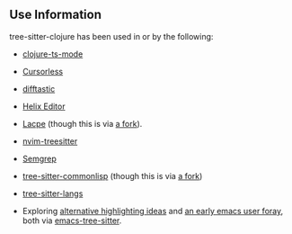 ## Use Information

tree-sitter-clojure has been used in or by the following:

* [clojure-ts-mode](https://github.com/clojure-emacs/clojure-ts-mode)

* [Cursorless](https://github.com/cursorless-dev/cursorless)

* [difftastic](https://github.com/Wilfred/difftastic)

* [Helix Editor](https://github.com/helix-editor/helix)

* [Lacpe](https://github.com/lapce/lapce) (though this is via [a
  fork](https://github.com/abreumatheus/tree-sitter-clojure)).

* [nvim-treesitter](https://github.com/nvim-treesitter/nvim-treesitter)

* [Semgrep](https://github.com/returntocorp/semgrep)

* [tree-sitter-commonlisp](https://github.com/theHamsta/tree-sitter-commonlisp)
  (though this is via [a
  fork](https://github.com/theHamsta/tree-sitter-clojure-1/))

* [tree-sitter-langs](https://github.com/emacs-tree-sitter/tree-sitter-langs)

* Exploring [alternative highlighting
  ideas](https://github.com/ubolonton/emacs-tree-sitter/issues/68) and
  [an early emacs user
  foray](https://ag91.github.io/blog/2021/06/22/how-(simple-is)-to-install-a-clojure-tree-sitter-grammar-and-use-it-from-emacs/),
  both via
  [emacs-tree-sitter](https://github.com/ubolonton/emacs-tree-sitter).

